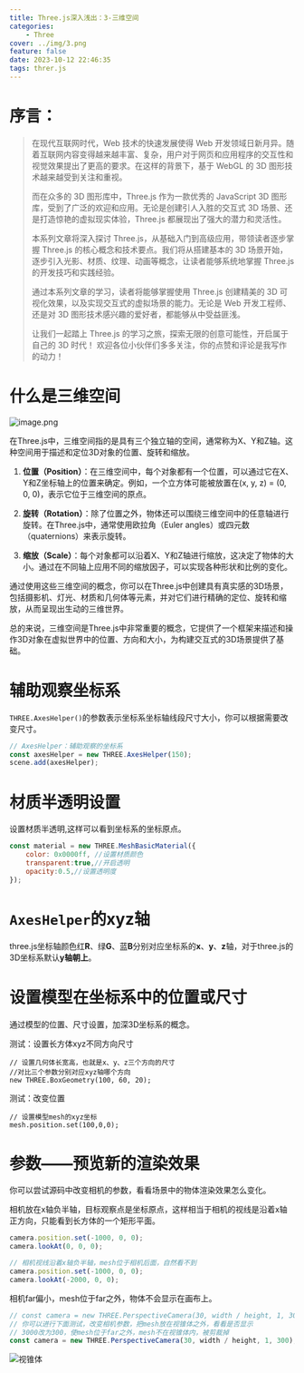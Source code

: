 ```yaml
---
title: Three.js深入浅出：3-三维空间
categories:
    - Three
cover: ../img/3.png
feature: false
date: 2023-10-12 22:46:35
tags: threr.js
---
```


# 序言：

> 在现代互联网时代，Web 技术的快速发展使得 Web 开发领域日新月异。随着互联网内容变得越来越丰富、复杂，用户对于网页和应用程序的交互性和视觉效果提出了更高的要求。在这样的背景下，基于 WebGL 的 3D 图形技术越来越受到关注和重视。
>
> 而在众多的 3D 图形库中，Three.js 作为一款优秀的 JavaScript 3D 图形库，受到了广泛的欢迎和应用。无论是创建引人入胜的交互式 3D 场景、还是打造惊艳的虚拟现实体验，Three.js 都展现出了强大的潜力和灵活性。
>
> 本系列文章将深入探讨 Three.js，从基础入门到高级应用，带领读者逐步掌握 Three.js 的核心概念和技术要点。我们将从搭建基本的 3D 场景开始，逐步引入光影、材质、纹理、动画等概念，让读者能够系统地掌握 Three.js 的开发技巧和实践经验。
>
> 通过本系列文章的学习，读者将能够掌握使用 Three.js 创建精美的 3D 可视化效果，以及实现交互式的虚拟场景的能力。无论是 Web 开发工程师、还是对 3D 图形技术感兴趣的爱好者，都能够从中受益匪浅。
>
> 让我们一起踏上 Three.js 的学习之旅，探索无限的创意可能性，开启属于自己的 3D 时代！ 欢迎各位小伙伴们多多关注，你的点赞和评论是我写作的动力！


# 什么是三维空间

![image.png](https://p6-juejin.byteimg.com/tos-cn-i-k3u1fbpfcp/0637d61f3ddd47758f2c46b1df793ed8~tplv-k3u1fbpfcp-jj-mark:0:0:0:0:q75.image#?w=621&h=371&s=50329&e=png&a=1&b=1298db)

在Three.js中，三维空间指的是具有三个独立轴的空间，通常称为X、Y和Z轴。这种空间用于描述和定位3D对象的位置、旋转和缩放。

1. **位置（Position）**：在三维空间中，每个对象都有一个位置，可以通过它在X、Y和Z坐标轴上的位置来确定。例如，一个立方体可能被放置在(x, y, z) = (0, 0, 0)，表示它位于三维空间的原点。

2. **旋转（Rotation）**：除了位置之外，物体还可以围绕三维空间中的任意轴进行旋转。在Three.js中，通常使用欧拉角（Euler angles）或四元数（quaternions）来表示旋转。

3. **缩放（Scale）**：每个对象都可以沿着X、Y和Z轴进行缩放，这决定了物体的大小。通过在不同轴上应用不同的缩放因子，可以实现各种形状和比例的变化。

通过使用这些三维空间的概念，你可以在Three.js中创建具有真实感的3D场景，包括摄影机、灯光、材质和几何体等元素，并对它们进行精确的定位、旋转和缩放，从而呈现出生动的三维世界。

总的来说，三维空间是Three.js中非常重要的概念，它提供了一个框架来描述和操作3D对象在虚拟世界中的位置、方向和大小，为构建交互式的3D场景提供了基础。


# 辅助观察坐标系

`THREE.AxesHelper()`的参数表示坐标系坐标轴线段尺寸大小，你可以根据需要改变尺寸。

```js
// AxesHelper：辅助观察的坐标系
const axesHelper = new THREE.AxesHelper(150);
scene.add(axesHelper);
```

# 材质半透明设置

设置材质半透明,这样可以看到坐标系的坐标原点。

```js
const material = new THREE.MeshBasicMaterial({
    color: 0x0000ff, //设置材质颜色
    transparent:true,//开启透明
    opacity:0.5,//设置透明度
});
```

# `AxesHelper`的xyz轴

three.js坐标轴颜色红**R**、绿**G**、蓝**B**分别对应坐标系的**x**、**y**、**z**轴，对于three.js的3D坐标系默认**y轴朝上**。

# 设置模型在坐标系中的位置或尺寸

通过模型的位置、尺寸设置，加深3D坐标系的概念。

测试：设置长方体xyz不同方向尺寸

```
// 设置几何体长宽高，也就是x、y、z三个方向的尺寸
//对比三个参数分别对应xyz轴哪个方向
new THREE.BoxGeometry(100, 60, 20);
```

测试：改变位置

```
// 设置模型mesh的xyz坐标
mesh.position.set(100,0,0);
```

# 参数——预览新的渲染效果

你可以尝试源码中改变相机的参数，看看场景中的物体渲染效果怎么变化。

相机放在x轴负半轴，目标观察点是坐标原点，这样相当于相机的视线是沿着x轴正方向，只能看到长方体的一个矩形平面。

```js
camera.position.set(-1000, 0, 0);
camera.lookAt(0, 0, 0);
```

```js
// 相机视线沿着x轴负半轴，mesh位于相机后面，自然看不到
camera.position.set(-1000, 0, 0);
camera.lookAt(-2000, 0, 0);
```

相机far偏小，mesh位于far之外，物体不会显示在画布上。

```js
// const camera = new THREE.PerspectiveCamera(30, width / height, 1, 3000);
// 你可以进行下面测试，改变相机参数，把mesh放在视锥体之外，看看是否显示
// 3000改为300，使mesh位于far之外，mesh不在视锥体内，被剪裁掉
const camera = new THREE.PerspectiveCamera(30, width / height, 1, 300);
```

![视锥体](https://p3-juejin.byteimg.com/tos-cn-i-k3u1fbpfcp/39a0e12e781e4f20a36604b202abe716~tplv-k3u1fbpfcp-jj-mark:0:0:0:0:q75.image#?w=597&h=562&s=45000&e=png&a=1&b=d5e8d4)

